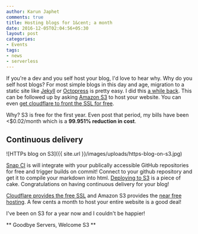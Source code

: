 ```yaml
---
author: Karun Japhet
comments: true
title: Hosting blogs for 1&cent; a month
date: 2016-12-05T02:04:56+05:30
layout: post
categories:
- Events
tags:
- news
- serverless
---
```


If you're a dev and you self host your blog, I'd love to hear why. Why do you self host blogs? For most simple blogs in this day and age, migration to a static site like [Jekyll](https://wordpress.org/plugins/jekyll-exporter/) or [Octopress](https://jason.pureconcepts.net/2013/01/migrating-wordpress-octopress/) is pretty easy. I did this [a while back](https://blog.karun.me/blog/2015/11/28/movement-to-cybershark/). This can be followed up by asking [Amazon S3](https://davidwalsh.name/hosting-website-amazon-s3) to host your website. You can even [get cloudflare to front the SSL for free](https://blog.karun.me/blog/2015/02/01/forced-https-on-your-website-with-cloudflare/).

Why? S3 is free for the first year. Even post that period, my bills have been <$0.02/month which is a **99.951% reduction in cost**.

<!-- more -->
## Continuous delivery

![HTTPs blog on S3]({{ site.url }}/images/uploads/https-blog-on-s3.jpg)

[Snap CI](https://snap-ci.com/) is will integrate with your publically accessible GitHub repositories for free and trigger builds on commit! Connect to your github repository and get it to compile your markdown into html. [Deploying to S3](https://docs.snap-ci.com/deployments/aws-deployments/aws-s3-deployments/) is a piece of cake. Congratulations on having continuous delivery for your blog!

[Cloudflare provides the free SSL](https://blog.karun.me/blog/2015/02/01/forced-https-on-your-website-with-cloudflare/) and Amazon S3 provides the [near free hosting](https://aws.amazon.com/s3/pricing/). A few cents a month to host your entire website is a good deal!

I've been on S3 for a year now and I couldn't be happier!

** Goodbye Servers, Welcome S3 **
